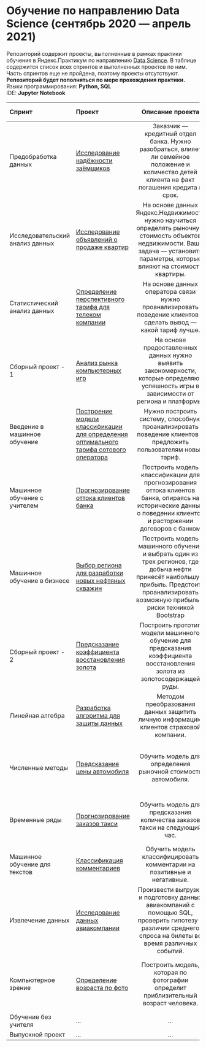 # Обучение по направлению Data Science (сентябрь 2020 — апрель 2021)
Репозиторий содержит проекты, выполненные в рамках практики обучения в Яндекс.Практикум по направлению [Data Science](https://praktikum.yandex.ru/data-scientist). В таблице содержится список всех спринтов и выполненных проектов по ним. Часть спринтов еще не пройдена, поэтому проекты отсутствуют. <br>
**Репозиторий будет пополняться по мере прохождения практики.**
<br>
Языки программирования: **Python, SQL**
<br>
IDE: **Jupyter Notebook**




| Спринт              |Проект           | Описание проекта                     |Используемые библиотеки|
| :-------------------- | :-------------------- |:---------------------------:|:--------------------|
|Предобработка данных| [Исследование надёжности заёмщиков](https://github.com/dimkasmirnoff/Yandex-Data-Scientist-Projects/tree/main/01.%20bank_statistics)| Заказчик — кредитный отдел банка. Нужно разобраться, влияет ли семейное положение и количество детей клиента на факт погашения кредита в срок. |pandas, Mystem|
|Исследовательский анализ данных| [Исследование объявлений о продаже квартир](https://github.com/dimkasmirnoff/Yandex-Data-Scientist-Projects/tree/main/02.%20real_estate)| На основе данных  Яндекс.Недвижимость нужно научиться определять рыночную стоимость объектов недвижимости. Ваша задача — установить параметры, которые влияют на стоимость квартиры. |pandas, matplotlib, numpy|
|Статистический анализ данных| [Определение перспективного тарифа для телеком компании](https://github.com/dimkasmirnoff/Yandex-Data-Scientist-Projects/tree/main/03.%20mobile_tariffs)| На основе данных оператора связи нужно проанализировать поведение клиентов и сделать вывод — какой тариф лучше. |pandas, matplotlib, numpy, seaborn, calendar, math, scipy|
|Сборный проект - 1| [Анализ рынка компьютерных игр](https://github.com/dimkasmirnoff/Yandex-Data-Scientist-Projects/tree/main/04.%20game_shop)| На основе предоставленных данных нужно выявить закономерности, которые определяют успешность игры в зависимости от региона и платформы. |pandas, matplotlib, numpy, seaborn, calendar, math, scipy|
|Введение в машинное обучение| [Построение модели классификации для определения оптимального тарифа сотового оператора](https://github.com/dimkasmirnoff/Yandex-Data-Scientist-Projects/tree/main/05.%20mobile_tariffs_model_classification)| Нужно построить систему, способную проанализировать поведение клиентов и предложить пользователям новый тариф. |pandas, matplotlib, numpy, scipy, math, sklearn, scikitplot|
|Машинное обучение с учителем| [Прогнозирование оттока клиентов банка](https://github.com/dimkasmirnoff/Yandex-Data-Scientist-Projects/tree/main/06.%20customer_outflow)| Построить модель классификации для прогнозирования оттока клиентов банка, опираясь на исторические данные о поведении клиентов и расторжении договоров с банком |pandas, matplotlib, numpy, scipy, math, sklearn, scikitplot, seaborn|
|Машинное обучение в бизнесе| [Выбор региона для разработки новых нефтяных скважин](https://github.com/dimkasmirnoff/Yandex-Data-Scientist-Projects/tree/main/07.%20oil_production)| Построить модель машинного обучения и выбрать один из трех регионов, где добыча нефти принесёт наибольшую прибыль. Предстоит проанализировать возможную прибыль и риски техникой Bootstrap|pandas, matplotlib, numpy, scipy, math, sklearn, scikitplot, seaborn|
|Сборный проект - 2| [Предсказание коэффициента восстановления золота](https://github.com/dimkasmirnoff/Yandex-Data-Scientist-Projects/tree/main/08.%20gold_recovery)| Построить прототип модели машинного обучение для предсказания коэффициента восстановления золота из золотосодержащей руды.|pandas, matplotlib, numpy, scipy, math, sklearn, scikitplot, seaborn|
|Линейная алгебра|[Разработка алгоритма для защиты данных](https://github.com/dimkasmirnoff/Yandex-Data-Scientist-Projects/tree/main/09.%20data_protection)|Методом преобразования данных защитить личную информацию клиентов страховой компании.|Pandas, numpy|
|Численные методы|[Предсказание цены автомобиля](https://github.com/dimkasmirnoff/Yandex-Data-Scientist-Projects/tree/main/10.%20cars_price)|Обучить модель для определения рыночной стоимости автомобиля.|Pandas, sklearn, numpy, LightGBM, машинное обучение, CatBoost, Plotly, XGBoost||
|Временные ряды|[Прогнозирование заказов такси](https://github.com/dimkasmirnoff/Yandex-Data-Scientist-Projects/tree/main/11.%20order_taxi)|Обучить модель для предсказания количества заказов такси на следующий час.|Pandas, sklearn, numpy, LightGBM, Matplotlib, машинное обучение|
|Машинное обучение для текстов|[Классификация комментариев](https://github.com/dimkasmirnoff/Yandex-Data-Scientist-Projects/tree/main/12.%20toxic_comments)|Обучить модель классифицировать комментарии на позитивные и негативные.|Pandas, sklearn, numpy, NLTK, re, itertools|
|Извлечение данных|[Исследование данных авиакомпании](https://github.com/dimkasmirnoff/Yandex-Data-Scientist-Projects/tree/main/13.%20flight_analysis)|Произвести выгрузки и подготовку данных авиакомпаний с помощью SQL, проверить гипотезу о различии среднего спроса на билеты во время различных событий.|SQL, Python, Pandas, Matplotlib, SciPy, проверка статистических гипотез|
|Компьютерное зрение|[Определение возраста по фото](https://github.com/dimkasmirnoff/Yandex-Data-Scientist-Projects/tree/main/14.%20cv)|Построить модель, которая по фотографии определит приблизительный возраст человека.|Pandas, keras, Matplotlib, Seaborn, компьютерное зрение, машинное обучение|
|Обучение без учителя| ... | ... |...|
|Выпускной проект| ... | ... |...|

